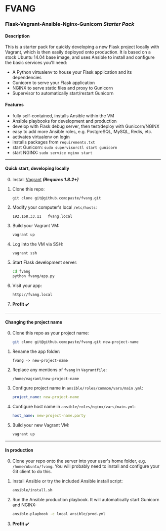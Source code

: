 FVANG
=======

### Flask-Vagrant-Ansible-Nginx-Gunicorn *Starter Pack*

#### Description
This is a starter pack for quickly developing a new Flask project locally with Vagrant, which is then easily deployed onto production. It is based on a stock Ubuntu 14.04 base image, and uses Ansible to install and configure the basic services you'll need:
 - A Python virtualenv to house your Flask application and its dependencies
 - Gunicorn to serve your Flask application
 - NGINX to serve static files and proxy to Gunicorn
 - Supervisor to automatically start/restart Gunicorn

#### Features
- fully self-contained, installs Ansible within the VM
- Ansible playbooks for development and production
- develop with Flask debug server, then test/deploy with Gunicorn/NGINX
- easy to add more Ansible roles, e.g. PostgreSQL, MySQL, Redis, etc.
- activates virtualenv on login
- installs packages from `requirements.txt`
- start Gunicorn: `sudo supervisorctl start gunicorn`
- start NGINX: `sudo service nginx start`

----

#### Quick start, developing locally

0. Install [Vagrant](https://www.vagrantup.com/) ***(Requires 1.8.2+)***

0. Clone this repo:
    ```
    git clone git@github.com:paste/fvang.git
    ```

0. Modify your computer's local `/etc/hosts`:

    ```
    192.168.33.11   fvang.local
    ```

0. Build your Vagrant VM:

    ```sh
    vagrant up
    ```

0. Log into the VM via SSH:
    ```sh
    vagrant ssh
    ```

0. Start Flask development server:
    ```sh
    cd fvang
    python fvang/app.py
    ```

0. Visit your app:
    ```
    http://fvang.local
    ```

0. **Profit** :heavy_check_mark:

----

#### Changing the project name

0. Clone this repo as your project name:
    ```sh
    git clone git@github.com:paste/fvang.git new-project-name
    ```

0. Rename the app folder:
    ```
    fvang -> new-project-name
    ```

0. Replace any mentions of `fvang` in `Vagrantfile`:
    ```
    /home/vagrant/new-project-name
    ```

0. Configure project name in `ansible/roles/common/vars/main.yml`:
    ```yaml
    project_name: new-project-name
    ```

0. Configure host name in `ansible/roles/nginx/vars/main.yml`:
    ```yaml
    host_name: new-project-name.party
    ```

0. Build your new Vagrant VM:

    ```sh
    vagrant up
    ```

----

#### In production

0. Clone your repo onto the server into your user's home folder, e.g. `/home/ubuntu/fvang`. You will probably need to install and configure your Git client to do this.

0. Install Ansible or try the included Ansible install script:
    ```sh
    ansible/install.sh
    ```

0. Run the Ansible production playbook. It will automatically start Gunicorn and NGINX:
    ```sh
    ansible-playbook -c local ansible/prod.yml
    ```

0. **Profit** :heavy_check_mark:
